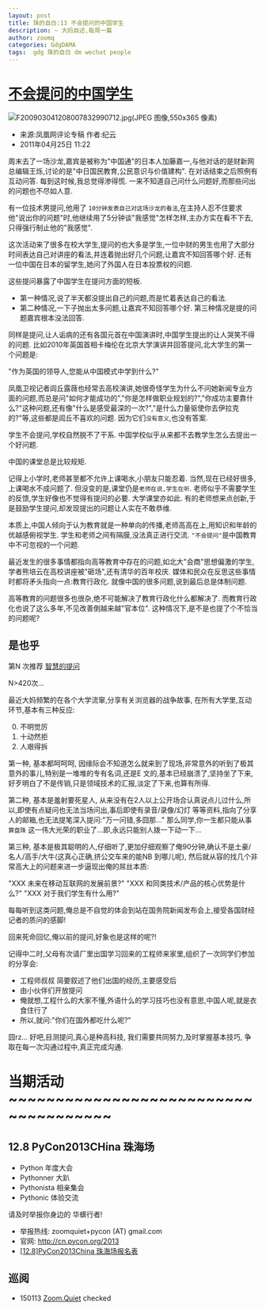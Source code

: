 ```yaml
---
layout: post
title: 珠的自白:13 不会提问的中国学生
description: ~ 大妈自述,每周一篇
author: zoomq
categories: GdgDAMA
tags:  gdg 珠的自白 dm wechat people
---
```


# [不会提问的中国学生](http://news.ifeng.com/opinion/pingzhongping/detail_2011_04/25/5960913_0.shtml)

![F200903041208007832990712.jpg(JPEG 图像,550x365 像素)](http://lianghui2009.people.com.cn/mediafile/200903/04/F200903041208007832990712.jpg)


- 来源:凤凰网评论专稿 作者:纪云
- 2011年04月25日 11:22

周末去了一场沙龙,嘉宾是被称为"中国通"的日本人加藤嘉一,与他对话的是财新网总编辑王烁,讨论的是"中日国民教育,公民意识与价值建构". 在对话结束之后照例有互动问答. 每到这时候,我总觉得渗得慌. 一来不知道自己问什么问题好,而那些问出的问题也不尽如人意. 

有一位技术男提问,他用了 `10分钟发表自己对这场沙龙的看法`,在主持人忍不住要求他"说出你的问题"时,他继续用了5分钟谈"我感觉"怎样怎样,主办方实在看不下去,只得强行制止他的"我感觉". 

<!--more-->

这次活动来了很多在校大学生,提问的也大多是学生,一位中财的男生也用了大部分时间表达自己对讲座的看法,并连着抛出好几个问题,让嘉宾不知回答哪个好. 还有一位中国在日本的留学生,她问了外国人在日本投票权的问题. 

这些提问暴露了中国学生在提问方面的短板. 

- 第一种情况,说了半天都没提出自己的问题,而是忙着表达自己的看法. 
- 第二种情况,一下子抛出太多问题,让嘉宾不知回答哪个好. 第三种情况是提的问题嘉宾根本没法回答. 

同样是提问,让人诟病的还有各国元首在中国演讲时,中国学生提出的让人哭笑不得的问题. 比如2010年英国首相卡梅伦在北京大学演讲并回答提问,北大学生的第一个问题是:

"作为英国的领导人,您能从中国模式中学到什么?"

凤凰卫视记者闾丘露薇也经常去高校演讲,她很奇怪学生为什么不问她新闻专业方面的问题,而总是问"如何才能成功的","你是怎样做职业规划的?","你成功主要靠什么?"这种问题,还有像"什么是感受最深的一次?","是什么力量驱使你去伊拉克的?"等,这些都是闾丘不喜欢的问题. 因为它们`没有意义`,也没有答案. 

学生不会提问,学校自然脱不了干系. 中国学校似乎从来都不去教学生怎么去提出一个好问题. 

中国的课堂总是比较规矩. 

记得上小学时,老师甚至都不允许上课喝水,小朋友只能忍着. 
当然,现在已经好很多,上课喝水不成问题了. 
但没变的是,课堂仍是`老师在说,学生在听`. 
老师似乎不需要学生的反馈,学生好像也不觉得有提问的必要. 
大学课堂亦如此. 有的老师想来点创新,于是鼓励学生提问,却发现提出的问题让人实在不敢恭维. 

本质上,中国人倾向于认为教育就是一种单向的传播,老师高高在上,用知识和年龄的优越感俯视学生. 
学生和老师之间有隔膜,没法真正进行交流. 
`"不会提问"`是中国教育中不可忽视的一个问题. 

最近发生的很多事情都指向高等教育中存在的问题,如北大"会商"思想偏激的学生,学者熊培云在高校讲座被"砸场",还有清华的百年校庆. 
媒体和民众在反思这些事情时都将矛头指向一点:教育行政化. 就像中国的很多问题,说到最后总是体制问题. 

高等教育的问题很多也很杂,绝不可能解决了教育行政化什么都解决了. 
而教育行政化也说了这么多年,不见改善倒越来越"官本位". 
这种情况下,是不是也提了个不恰当的问题呢?


## 是也乎

第N 次推荐 [智慧的提问](http://wiki.woodpecker.org.cn/moin/AskForHelp)

N>420次...

最近大妈频繁的在各个大学流窜,分享有关浏览器的战争故事, 在所有大学里,互动环节,基本有三种反应:

0. 不明觉厉
1. 十动然拒
2. 人艰得拆

第一种, 基本都呵呵呵, 因缘际会不知道怎么就来到了现场,非常意外的听到了极其意外的事儿,特别是一堆堆的专有名词,还是E 文的,基本已经崩溃了,坚持坐了下来,好歹明白了不是传销,只是领域技术的汇报,淡定了下来,也算有所得.

第二种, 基本是羞射要死星人, 从来没有在2人以上公开场合认真说点儿过什么,所以,即使有点疑问也无法当场问出,事后即使有录音/录像/幻灯 等等资料,指向了分享人的邮箱,也无法提笔深入提问:"万一问错,多囧那..." 那么同学,你一生都只能从事 `算盘珠` 这一伟大光荣的职业了...即,永远只能别人拨一下动一下...

第三种, 基本是极其聪明的人,仔细听了,更加仔细观察了俺90分钟,确认不是土豪/名人/高手/大牛(这真心正确,挤公交车来的能NB 到哪儿呢), 然后就从容的找几个非常高大上的问题来进一步逼现出俺的屌丝本质:

"XXX 未来在移动互联网的发展前景?"
"XXX 和同类技术/产品的核心优势是什么?"
"XXX 对于我们学生有什么用?"

每每听到这类问题,俺总是不自觉的体会到站在国务院新闻发布会上,接受各国财经记者的质问的感脚!

回来死命回忆,俺以前的提问,好象也是这样的呢?!

记得中二时,父母有次请厂里出国学习回来的工程师来家里,组织了一次同学们参加的分享会:

- 工程师叔叔 简要叙述了他们出国的经历,主要感受后
- 由小伙伴们开放提问
- 俺就想,工程什么的大家不懂,外语什么的学习技巧也没有意思,中国人呢,就是衣食住行了
- 所以,就问:"你们在国外都吃什么呢?"

囧rz... 好吧,目测提问,真心是种高科技, 我们需要共同努力,及时掌握基本技巧,
争取在每一次沟通过程中,真正完成沟通.




# 当期活动 ~~~~~~~~~~~~~~~~~~~~~~~~~~~~~~~~~~~~~

## 12.8 PyCon2013CHina 珠海场

- Python 年度大会
- Pythonner 大趴
- Pythonista 相亲集会
- Pythonic 体验交流

请及时举报你身边的 华蠎行者!

- 举报热线: zoomquiet+pycon (AT) gmail.com
- 官网: http://cn.pycon.org/2013
- [[12.8]PyCon2013China 珠海场报名表](https://docs.google.com/forms/d/1uFSa6PZNfl1ab3oO20CaoafOhfkavhpqg_CN4I36W_A/viewform)





## 巡阅
- 150113 [Zoom.Quiet](http://zoomquiet.io/) checked



